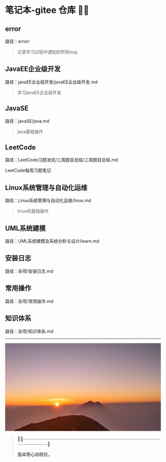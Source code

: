 # 笔记本-gitee 仓库 😶‍🌫️

## error

路径：error/

> 记录学习过程中遇到的所有bug

## JavaEE企业级开发

路径：javaEE企业级开发/javaEE企业级开发.md

> 学习javaEE企业级开发

## JavaSE 

路径：javaSE/java.md

> java基础操作

## LeetCode

路径：LeetCode习题淦克/三周题目总结/三周题目总结.md

LeetCode每周习题笔记

## Linux系统管理与自动化运维

路径：Linux系统管理与自动化运维/linux.md

> linux的基础操作

## UML系统建模

路径：UML系统建模及系统分析与设计/learn.md

## 安装日志

路径：杂项/安装日志.md

## 常用操作

路径：杂项/常用操作.md

## 知识体系

路径：杂项/知识体系.md









<hr>

![309367](LeetCode习题淦克/三周题目总结/img/309367.jpg)

> 😶‍🌫️------------------------------------------------------------------------------------🥰
>
> <strong alt="奈何明月照沟渠。">我本将心向明月，</strong>

